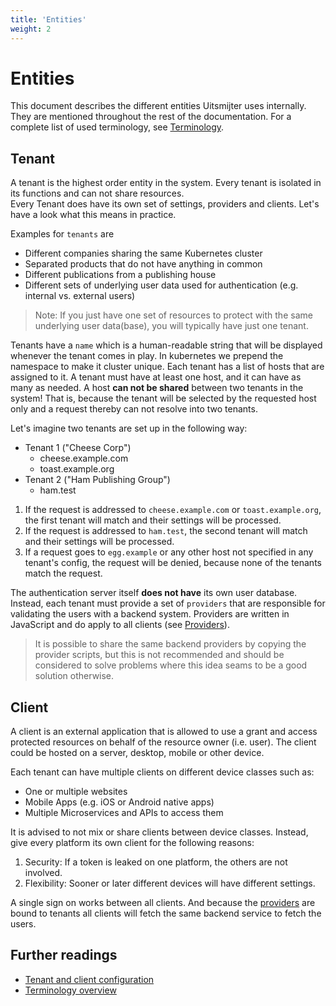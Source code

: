```yaml
---
title: 'Entities'
weight: 2
---
```


# Entities

This document describes the different entities Uitsmijter uses internally.
They are mentioned throughout the rest of the documentation.
For a complete list of used terminology, see [Terminology](/general/terminology).

## Tenant

A tenant is the highest order entity in the system. Every tenant is isolated in its functions and can not share
resources.  
Every Tenant does have its own set of settings, providers and clients. Let's have a look what this means in practice.

Examples for `tenants` are

- Different companies sharing the same Kubernetes cluster
- Separated products that do not have anything in common
- Different publications from a publishing house
- Different sets of underlying user data used for authentication (e.g. internal vs. external users)

> Note: If you just have one set of resources to protect with the same underlying user data(base), you will typically
> have just one tenant.

Tenants have a `name` which is a human-readable string that will be displayed whenever the tenant
comes in play. In kubernetes we prepend the namespace to make it cluster unique.
Each tenant has a list of hosts that are assigned to it. A tenant must have at least one host, and it can have
as many as needed.
A host **can not be shared** between two tenants in the system! That is, because the tenant will
be selected by the requested host only and a request thereby can not resolve into two tenants.

Let's imagine two tenants are set up in the following way:

- Tenant 1 ("Cheese Corp")
    - cheese.example.com
    - toast.example.org
- Tenant 2 ("Ham Publishing Group")
    - ham.test

1) If the request is addressed to `cheese.example.com` or `toast.example.org`, the first tenant will match and their settings will be
   processed.
2) If the request is addressed to `ham.test`, the second tenant will match and their settings will be processed.
3) If a request goes to `egg.example` or any other host not specified in any tenant's config,
   the request will be denied, because none of the tenants match the request.

The authentication server itself **does not have** its own user database. Instead, each tenant must provide a set
of `providers`
that are responsible for validating the users with a backend system. Providers are written in JavaScript and do apply to
all
clients (see [Providers](/providers/providers)).


> It is possible to share the same backend providers by copying the provider scripts,
> but this is not recommended and should be considered to solve problems where this idea seams to be a good solution
> otherwise.

## Client

A client is an external application that is allowed to use a grant and access protected resources on behalf of the
resource owner (i.e. user). The client could be hosted on a server, desktop, mobile or other device.

Each tenant can have multiple clients on different device classes such as:

- One or multiple websites
- Mobile Apps (e.g. iOS or Android native apps)
- Multiple Microservices and APIs to access them

It is advised to not mix or share clients between device classes. Instead, give every platform its own client for the
following reasons:

1) Security: If a token is leaked on one platform, the others are not involved.
2) Flexibility: Sooner or later different devices will have different settings.

A single sign on works between all clients. And because the [providers](/providers/providers) are bound to tenants all
clients
will fetch the same backend service to fetch the users.

## Further readings

- [Tenant and client configuration](/configuration/tenant_client_config)
- [Terminology overview](/general/terminology)


